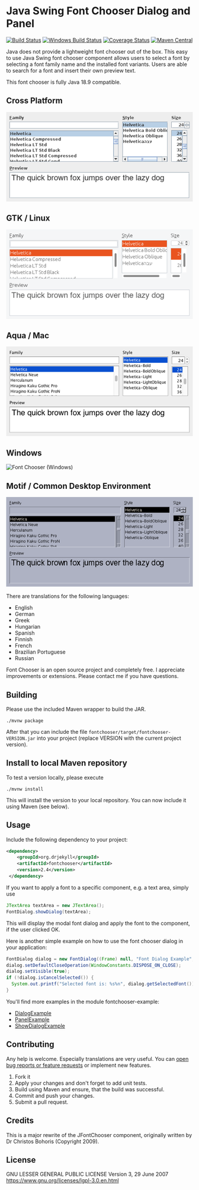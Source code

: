 # Java Swing Font Chooser Dialog and Panel

[![Build Status](https://gitlab.com/dheid/fontchooser/badges/master/build.svg)](https://gitlab.com/dheid/fontchooser/pipelines)
[![Windows Build Status](https://img.shields.io/appveyor/ci/dheid/fontchooser/master.svg?label=windows)](https://ci.appveyor.com/project/dheid/fontchooser/branch/master)
[![Coverage Status](https://coveralls.io/repos/gitlab/dheid/fontchooser/badge.svg?branch=master)](https://coveralls.io/gitlab/dheid/fontchooser?branch=master)
[![Maven Central](https://maven-badges.herokuapp.com/maven-central/org.drjekyll/fontchooser/badge.svg)](https://maven-badges.herokuapp.com/maven-central/org.drjekyll/fontchooser/)

Java does not provide a lightweight font chooser out of the box. This easy to use Java Swing font chooser component
allows users to select a font by selecting a font family name and the installed font variants. Users are able to search
for a font and insert their own preview text.

This font chooser is fully Java 18.9 compatible.

## Cross Platform
![Font Chooser (Cross Platform)](fontchooser-metallookandfeel.png "Font Chooser (Cross Platform)")

## GTK / Linux
![Font Chooser (GTK)](fontchooser-gtklookandfeel.png "Font Chooser (GTK)")

## Aqua / Mac
![Font Chooser (Aqua)](fontchooser-aqualookandfeel.png "Font Chooser (Aqua)")

## Windows
![Font Chooser (Windows)](fontchooser-windowslookandfeel.png "Font Chooser (Windows)")

## Motif / Common Desktop Environment
![Font Chooser (Motif)](fontchooser-motiflookandfeel.png "Font Chooser (Motif)")

There are translations for the following languages:

* English
* German
* Greek
* Hungarian
* Spanish
* Finnish
* French
* Brazilian Portuguese
* Russian

Font Chooser is an open source project and completely free. I appreciate improvements or extensions. Please contact
me if you have questions.

## Building

Please use the included Maven wrapper to build the JAR.

    ./mvnw package
    
After that you can include the file `fontchooser/target/fontchooser-VERSION.jar` into your project (replace VERSION with
the current project version).

## Install to local Maven repository

To test a version locally, please execute

    ./mvnw install
    
This will install the version to your local repository. You can now include it using Maven (see below).

## Usage

Include the following dependency to your project:
```xml 
<dependency>
    <groupId>org.drjekyll</groupId>
    <artifactId>fontchooser</artifactId>
    <version>2.4</version>
 </dependency>
```

If you want to apply a font to a specific component, e.g. a text area, simply use

```java
JTextArea textArea = new JTextArea();
FontDialog.showDialog(textArea);
```

This will display the modal font dialog and apply the font to the component, if the user clicked OK.

Here is another simple example on how to use the font chooser dialog in your application:

```java
FontDialog dialog = new FontDialog((Frame) null, "Font Dialog Example", true);
dialog.setDefaultCloseOperation(WindowConstants.DISPOSE_ON_CLOSE);
dialog.setVisible(true);
if (!dialog.isCancelSelected()) {
  System.out.printf("Selected font is: %s%n", dialog.getSelectedFont());
}                                                               
```

You'll find more examples in the module fontchooser-example:

* [DialogExample](fontchooser-example/src/main/java/DialogExample.java)
* [PanelExample](fontchooser-example/src/main/java/PanelExample.java)
* [ShowDialogExample](fontchooser-example/src/main/java/ShowDialogExample.java)

## Contributing

Any help is welcome. Especially translations are very useful. You can [open bug reports or feature requests](https://gitlab.com/dheid/fontchooser/issues) or
implement new features.

1. Fork it
2. Apply your changes and don't forget to add unit tests.
3. Build using Maven and ensure, that the build was successful.
3. Commit and push your changes.
4. Submit a pull request.

## Credits

This is a major rewrite of the JFontChooser component, originally written by Dr Christos Bohoris (Copyright 2009).

## License

GNU LESSER GENERAL PUBLIC LICENSE
Version 3, 29 June 2007
https://www.gnu.org/licenses/lgpl-3.0.en.html
